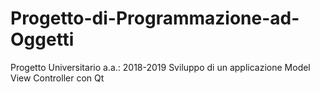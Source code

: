 # Progetto-di-Programmazione-ad-Oggetti
Progetto Universitario a.a.: 2018-2019
Sviluppo di un applicazione Model View Controller con Qt
